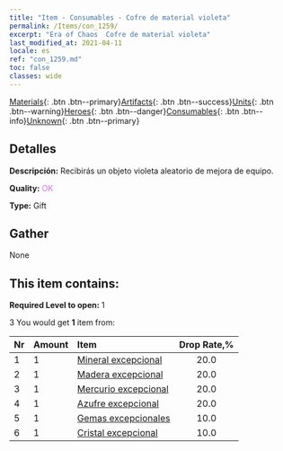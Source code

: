 ```yaml
---
title: "Item - Consumables - Cofre de material violeta"
permalink: /Items/con_1259/
excerpt: "Era of Chaos  Cofre de material violeta"
last_modified_at: 2021-04-11
locale: es
ref: "con_1259.md"
toc: false
classes: wide
---
```

 [Materials](/es/Items/){: .btn .btn--primary}[Artifacts](/es/Items/Artifacts/){: .btn .btn--success}[Units](/es/Items/Units/){: .btn .btn--warning}[Heroes](/es/Items/Heroes/){: .btn .btn--danger}[Consumables](/es/Items/Consumables/){: .btn .btn--info}[Unknown](/es/Items/Unknown/){: .btn .btn--primary}

## Detalles
 **Descripción:** Recibirás un objeto violeta aleatorio de mejora de equipo.

 **Quality:** <span style="color: #DA70D6">OK</span>

 **Type:** Gift

## Gather

  None

## This item contains:

 **Required Level to open:** 1

 3 You would get **1** item  from:

  | Nr | Amount |     Item    | Drop Rate,% |
  |:---|:-------|:------------|:---------:|
  | 1 | 1 | [Mineral excepcional](/es/Items/mat_33/) | 20.0 | 
  | 2 | 1 | [Madera excepcional](/es/Items/mat_34/) | 20.0 | 
  | 3 | 1 | [Mercurio excepcional](/es/Items/mat_35/) | 20.0 | 
  | 4 | 1 | [Azufre excepcional](/es/Items/mat_36/) | 20.0 | 
  | 5 | 1 | [Gemas excepcionales](/es/Items/mat_37/) | 10.0 | 
  | 6 | 1 | [Cristal excepcional](/es/Items/mat_38/) | 10.0 | 
